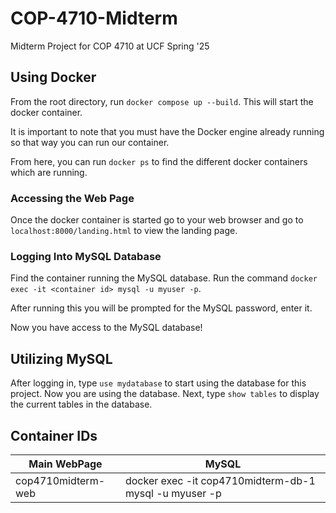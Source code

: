 # COP-4710-Midterm

Midterm Project for COP 4710 at UCF Spring '25

## Using Docker

From the root directory, run `docker compose up --build`. This will start the docker container.

It is important to note that you must have the Docker engine already running so that way you can run our container.

From here, you can run `docker ps` to find the different docker containers which are running.

### Accessing the Web Page

Once the docker container is started go to your web browser and go to `localhost:8000/landing.html` to view the landing page.

### Logging Into MySQL Database

Find the container running the MySQL database. Run the command `docker exec -it <container id> mysql -u myuser -p`.

After running this you will be prompted for the MySQL password, enter it.

Now you have access to the MySQL database!

## Utilizing MySQL

After logging in, type `use mydatabase` to start using the database for this project. Now you are using the database. Next, type `show tables` to display the current tables in the database.

## Container IDs

| Main WebPage       | MySQL                                                  |
| ------------------ | ------------------------------------------------------ |
| cop4710midterm-web | docker exec -it cop4710midterm-db-1 mysql -u myuser -p |
